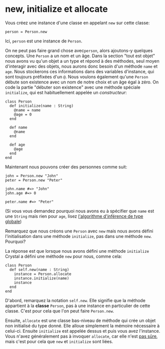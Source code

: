 # new, initialize et allocate

Vous créez une instance d'une classe en appelant `new` sur cette classe:

```
person = Person.new
```

Ici, `person` est une instance de `Person`.

On ne peut pas faire grand chose avec`person`, alors ajoutons-y quelques concepts.
Une `Person` a un nom et un âge. Dans la section "tout est objet" nous avons vu qu'un objet a un type et répond à des méthodes, seul moyen d'interagir avec des objets, nous aurons donc besoin d'un méthode `name` et `age`.
Nous stockerons ces informations dans des variables d'instance, qui sont toujours préfixées d'un `@`.
Nous voulons également qu'une `Person` débute son existence avec un nom de notre choix et un âge égal à zéro.
On code la partie "débuter son existence" avec une méthode spéciale `initialize`,
qui est habituellement appelée un *constructeur*:

```crystal
class Person
  def initialize(name : String)
    @name = name
    @age = 0
  end

  def name
    @name
  end

  def age
    @age
  end
end
```

Maintenant nous pouvons créer des personnes comme suit:

```crystal
john = Person.new "John"
peter = Person.new "Peter"

john.name #=> "John"
john.age #=> 0

peter.name #=> "Peter"
```

(Si vous vous demandez pourquoi nous avons eu à spécifier que `name` est une `String` mais rien pour `age`, lisez [l'algorithme d'inférence de type globale](type_inference.html))

Remarquez que nous créons une `Person` avec `new` mais nous avons défini l'initialisation dans une méthode `initialize`,
pas dans une méthode `new`. Pourquoi?

La réponse est que lorsque nous avons défini une méthode `initialize` Crystal a défini une méthode `new` pour nous, comme cela:

```crystal
class Person
  def self.new(name : String)
    instance = Person.allocate
    instance.initialize(name)
    instance
  end
end
```

D'abord, remarquez la notation `self.new`. Elle signifie que la méthode appartient à la **classe** `Person`, pas à une instance en particulier de cette classe.
C'est pour cela que l'on peut faire `Person.new`.

Ensuite, `allocate` est une classe bas-niveau de méthode qui crée un objet non initialisé du type donné.
Elle alloue simplement la mémoire nécessaire à celui-ci. Ensuite `initialize` est appelée dessus et puis vous avez l'instance.
Vous n'avez généralement pas à invoquer `allocate`, car elle n'est [pas sûre](unsafe.html), mais c'est pour cela que `new` et `initialize` sont liées.
